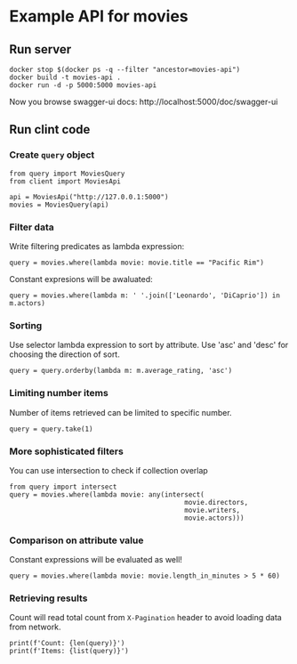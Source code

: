 # Example API for movies

## Run server

```
docker stop $(docker ps -q --filter "ancestor=movies-api")
docker build -t movies-api .
docker run -d -p 5000:5000 movies-api
```

Now you browse swagger-ui docs: http://localhost:5000/doc/swagger-ui

## Run clint code

### Create `query` object

```
from query import MoviesQuery
from client import MoviesApi

api = MoviesApi("http://127.0.0.1:5000")
movies = MoviesQuery(api)
```

### Filter data

Write filtering predicates as lambda expression:
```
query = movies.where(lambda movie: movie.title == "Pacific Rim")
```

Constant expresions will be awaluated:
```
query = movies.where(lambda m: ' '.join(['Leonardo', 'DiCaprio']) in m.actors)
```

### Sorting

Use selector lambda expression to sort by attribute. Use 'asc' and 'desc' for
choosing the direction of sort.
```
query = query.orderby(lambda m: m.average_rating, 'asc')
```
### Limiting number items

Number of items retrieved can be limited to specific number.

```
query = query.take(1)
```

### More sophisticated filters

You can use intersection to check if collection overlap

```
from query import intersect
query = movies.where(lambda movie: any(intersect(
                                            movie.directors,
                                            movie.writers,
                                            movie.actors)))
```

### Comparison on attribute value

Constant expressions will be evaluated as well!

```
query = movies.where(lambda movie: movie.length_in_minutes > 5 * 60)
```

### Retrieving results

Count will read total count from `X-Pagination` header to avoid loading data 
from network.

```
print(f'Count: {len(query)}')
print(f'Items: {list(query)}')
```